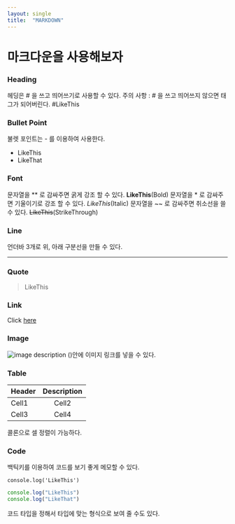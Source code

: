```yaml
---
layout: single
title:  "MARKDOWN"
---
```


# 마크다운을 사용해보자


### Heading
헤딩은 # 을 쓰고 띄어쓰기로 사용할 수 있다.
주의 사항 : # 을 쓰고 띄어쓰지 않으면 태그가 되어버린다. #LikeThis

### Bullet Point
불렛 포인트는 - 를 이용하여 사용한다.
- LikeThis
- LikeThat

### Font
문자열을 ** 로 감싸주면 굵게 강조 할 수 있다.
**LikeThis**(Bold)
문자열을 * 로 감싸주면 기울이기로 강조 할 수 있다.
*LikeThis*(Italic)
문자열을 ~~ 로 감싸주면 취소선을 쓸 수 있다.
~~LikeThis~~(StrikeThrough)
### Line
언더바 3개로 위, 아래 구분선을 만들 수 있다.
___

### Quote
 > LikeThis

### Link
Click [here](https://misummu.github.io/)

### Image
![image description]()
()안에 이미지 링크를 넣을 수 있다.

### Table
|Header|Description|
|:--|:--:|
|Cell1|Cell2|
|Cell3|Cell4|
콜론으로 셀 정렬이 가능하다.

### Code
백틱키를 이용하여 코드를 보기 좋게 메모할 수 있다.

`console.log('LikeThis')`

```js
console.log("LikeThis")
console.log("LikeThat")
```
코드 타입을 정해서 타입에 맞는 형식으로 보여 줄 수도 있다.

